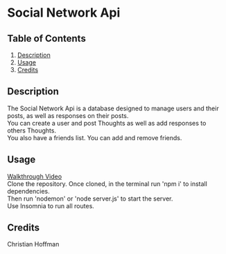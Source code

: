 # Social Network Api

## Table of Contents
1. [Description](#description)
2. [Usage](#usage)
3. [Credits](#credits)

## Description
The Social Network Api is a database designed to manage users and their posts, as well as responses on their posts.\
You can create a user and post Thoughts as well as add responses to others Thoughts.\
You also have a friends list. You can add and remove friends.

## Usage
[Walkthrough Video](https://drive.google.com/file/d/1WBfwJ1QLSgndkQIahDNgw2_js6HHkvQf/view?usp=sharing)\
Clone the repository. Once cloned, in the terminal run 'npm i' to install dependencies.\
Then run 'nodemon' or 'node server.js' to start the server.\
Use Insomnia to run all routes.

## Credits
Christian Hoffman